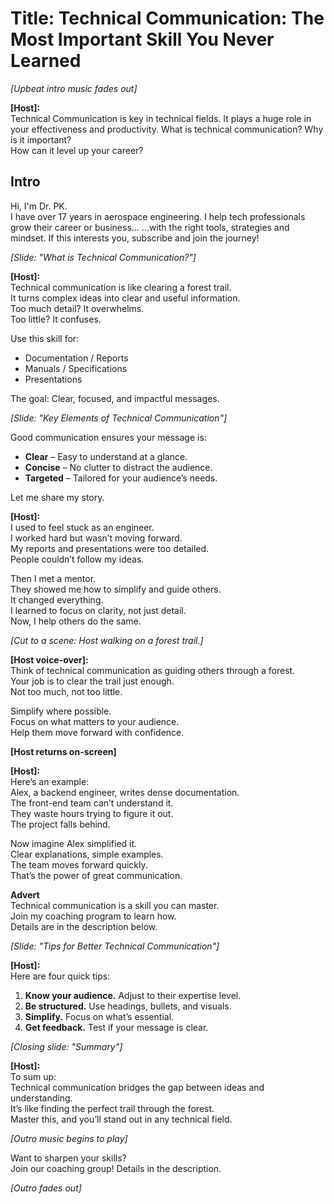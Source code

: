 # **Title: Technical Communication: The Most Important Skill You Never Learned**  

*[Upbeat intro music fades out]*  

**[Host]:**  
Technical Communication is key in technical fields.
It plays a huge role in your effectiveness and productivity.
What is technical communication? Why is it important?  
How can it level up your career?  

## Intro  
Hi, I'm Dr. PK.  
I have over 17 years in aerospace engineering.
I help tech professionals grow their career or business...
...with the right tools, strategies and mindset.
If this interests you, subscribe and join the journey!

*[Slide: "What is Technical Communication?"]*  

**[Host]:**  
Technical communication is like clearing a forest trail.  
It turns complex ideas into clear and useful information.  
Too much detail? It overwhelms.  
Too little? It confuses.  

Use this skill for:  
- Documentation / Reports
- Manuals / Specifications  
- Presentations  

The goal: Clear, focused, and impactful messages.  

*[Slide: "Key Elements of Technical Communication"]*  

Good communication ensures your message is:  
- **Clear** – Easy to understand at a glance.  
- **Concise** – No clutter to distract the audience.  
- **Targeted** – Tailored for your audience’s needs.  

Let me share my story.  

**[Host]:**  
I used to feel stuck as an engineer.  
I worked hard but wasn’t moving forward.  
My reports and presentations were too detailed.  
People couldn’t follow my ideas.  

Then I met a mentor.  
They showed me how to simplify and guide others.  
It changed everything.  
I learned to focus on clarity, not just detail.  
Now, I help others do the same.  

*[Cut to a scene: Host walking on a forest trail.]*  

**[Host voice-over]:**  
Think of technical communication as guiding others through a forest.  
Your job is to clear the trail just enough.  
Not too much, not too little.  

Simplify where possible.  
Focus on what matters to your audience.  
Help them move forward with confidence.  

**[Host returns on-screen]**  

**[Host]:**  
Here’s an example:  
Alex, a backend engineer, writes dense documentation.  
The front-end team can’t understand it.  
They waste hours trying to figure it out.  
The project falls behind.  

Now imagine Alex simplified it.  
Clear explanations, simple examples.  
The team moves forward quickly.  
That’s the power of great communication.  

**Advert**  
Technical communication is a skill you can master.  
Join my coaching program to learn how.  
Details are in the description below.  

*[Slide: "Tips for Better Technical Communication"]*  

**[Host]:**  
Here are four quick tips:  
1. **Know your audience.** Adjust to their expertise level.  
2. **Be structured.** Use headings, bullets, and visuals.  
3. **Simplify.** Focus on what’s essential.  
4. **Get feedback.** Test if your message is clear.  

*[Closing slide: "Summary"]*  

**[Host]:**  
To sum up:  
Technical communication bridges the gap between ideas and understanding.  
It’s like finding the perfect trail through the forest.  
Master this, and you’ll stand out in any technical field.  

*[Outro music begins to play]*  

Want to sharpen your skills?  
Join our coaching group! Details in the description.  

*[Outro fades out]*  
